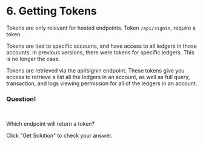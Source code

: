 # 6. Getting Tokens

Tokens are only relevant for hosted endpoints. Token `/api/signin`, require a token.

Tokens are tied to specific accounts, and have access to all ledgers in those accounts. In previous versions, there were tokens for specific ledgers. This is no longer the case.

Tokens are retrieved via the api/signin endpoint. These tokens give you access to retrieve a list all the ledgers in an account, as well as full query, transaction, and logs viewing permission for all of the ledgers in an account.

<div class="challenge">
<h3>Question!</h3>
<br/>
<p>Which endpoint will return a token?</p>
<p>Click "Get Solution" to check your answer. </p>
</div>
<br/>
<br/>

